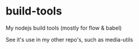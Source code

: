# build-tools
My nodejs build tools (mostly for flow &amp; babel)

See it's use in my other repo's, such as media-utils